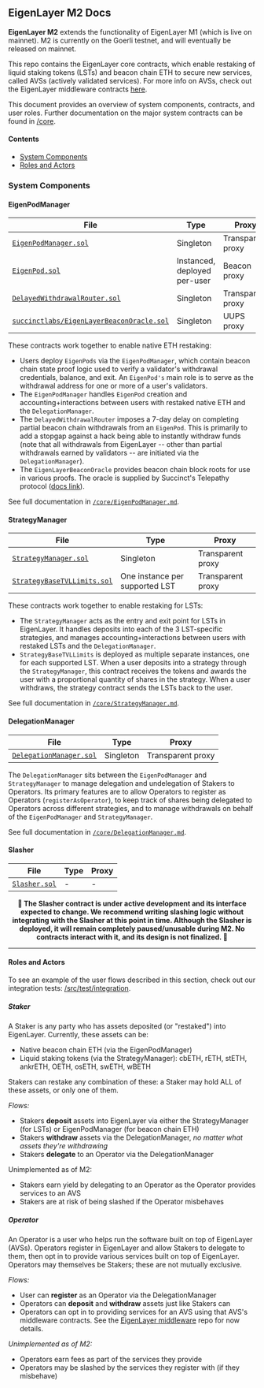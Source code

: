 [middleware-repo]: https://github.com/Layr-Labs/eigenlayer-middleware/

## EigenLayer M2 Docs

**EigenLayer M2** extends the functionality of EigenLayer M1 (which is live on mainnet). M2 is currently on the Goerli testnet, and will eventually be released on mainnet. 

This repo contains the EigenLayer core contracts, which enable restaking of liquid staking tokens (LSTs) and beacon chain ETH to secure new services, called AVSs (actively validated services). For more info on AVSs, check out the EigenLayer middleware contracts [here][middleware-repo].

This document provides an overview of system components, contracts, and user roles. Further documentation on the major system contracts can be found in [/core](./core/).

#### Contents

* [System Components](#system-components)
* [Roles and Actors](#roles-and-actors)

### System Components

#### EigenPodManager

| File | Type | Proxy |
| -------- | -------- | -------- |
| [`EigenPodManager.sol`](../src/contracts/pods/EigenPodManager.sol) | Singleton | Transparent proxy |
| [`EigenPod.sol`](../src/contracts/pods/EigenPod.sol) | Instanced, deployed per-user | Beacon proxy |
| [`DelayedWithdrawalRouter.sol`](../src/contracts/pods/DelayedWithdrawalRouter.sol) | Singleton | Transparent proxy |
| [`succinctlabs/EigenLayerBeaconOracle.sol`](https://github.com/succinctlabs/telepathy-contracts/blob/main/external/integrations/eigenlayer/EigenLayerBeaconOracle.sol) | Singleton | UUPS proxy | [`0x40B1...9f2c`](https://goerli.etherscan.io/address/0x40B10ddD29a2cfF33DBC420AE5bbDa0649049f2c) |

These contracts work together to enable native ETH restaking:
* Users deploy `EigenPods` via the `EigenPodManager`, which contain beacon chain state proof logic used to verify a validator's withdrawal credentials, balance, and exit. An `EigenPod's` main role is to serve as the withdrawal address for one or more of a user's validators.
* The `EigenPodManager` handles `EigenPod` creation and accounting+interactions between users with restaked native ETH and the `DelegationManager`.
* The `DelayedWithdrawalRouter` imposes a 7-day delay on completing partial beacon chain withdrawals from an `EigenPod`. This is primarily to add a stopgap against a hack being able to instantly withdraw funds (note that all withdrawals from EigenLayer -- other than partial withdrawals earned by validators -- are initiated via the `DelegationManager`).
* The `EigenLayerBeaconOracle` provides beacon chain block roots for use in various proofs. The oracle is supplied by Succinct's Telepathy protocol ([docs link](https://docs.telepathy.xyz/)).

See full documentation in [`/core/EigenPodManager.md`](./core/EigenPodManager.md).

#### StrategyManager

| File | Type | Proxy |
| -------- | -------- | -------- |
| [`StrategyManager.sol`](../src/contracts/core/StrategyManager.sol) | Singleton | Transparent proxy |
| [`StrategyBaseTVLLimits.sol`](../src/contracts/strategies/StrategyBaseTVLLimits.sol) | One instance per supported LST | Transparent proxy |

These contracts work together to enable restaking for LSTs:
* The `StrategyManager` acts as the entry and exit point for LSTs in EigenLayer. It handles deposits into each of the 3 LST-specific strategies, and manages accounting+interactions between users with restaked LSTs and the `DelegationManager`.
* `StrategyBaseTVLLimits` is deployed as multiple separate instances, one for each supported LST. When a user deposits into a strategy through the `StrategyManager`, this contract receives the tokens and awards the user with a proportional quantity of shares in the strategy. When a user withdraws, the strategy contract sends the LSTs back to the user.

See full documentation in [`/core/StrategyManager.md`](./core/StrategyManager.md).

#### DelegationManager

| File | Type | Proxy |
| -------- | -------- | -------- |
| [`DelegationManager.sol`](../src/contracts/core/DelegationManager.sol) | Singleton | Transparent proxy |

The `DelegationManager` sits between the `EigenPodManager` and `StrategyManager` to manage delegation and undelegation of Stakers to Operators. Its primary features are to allow Operators to register as Operators (`registerAsOperator`), to keep track of shares being delegated to Operators across different strategies, and to manage withdrawals on behalf of the `EigenPodManager` and `StrategyManager`.

See full documentation in [`/core/DelegationManager.md`](./core/DelegationManager.md).

#### Slasher

| File | Type | Proxy |
| -------- | -------- | -------- |
| [`Slasher.sol`](../src/contracts/core/Slasher.sol) | - | - |

<p align="center"><b>
🚧 The Slasher contract is under active development and its interface expected to change. We recommend writing slashing logic without integrating with the Slasher at this point in time. Although the Slasher is deployed, it will remain completely paused/unusable during M2. No contracts interact with it, and its design is not finalized. 🚧
</b><p>

---

#### Roles and Actors

To see an example of the user flows described in this section, check out our integration tests: [/src/test/integration](../src/test/integration/).

##### Staker

A Staker is any party who has assets deposited (or "restaked") into EigenLayer. Currently, these assets can be:
* Native beacon chain ETH (via the EigenPodManager)
* Liquid staking tokens (via the StrategyManager): cbETH, rETH, stETH, ankrETH, OETH, osETH, swETH, wBETH

Stakers can restake any combination of these: a Staker may hold ALL of these assets, or only one of them.

*Flows:*
* Stakers **deposit** assets into EigenLayer via either the StrategyManager (for LSTs) or EigenPodManager (for beacon chain ETH)
* Stakers **withdraw** assets via the DelegationManager, *no matter what assets they're withdrawing*
* Stakers **delegate** to an Operator via the DelegationManager

Unimplemented as of M2:
* Stakers earn yield by delegating to an Operator as the Operator provides services to an AVS
* Stakers are at risk of being slashed if the Operator misbehaves

##### Operator

An Operator is a user who helps run the software built on top of EigenLayer (AVSs). Operators register in EigenLayer and allow Stakers to delegate to them, then opt in to provide various services built on top of EigenLayer. Operators may themselves be Stakers; these are not mutually exclusive.

*Flows:*
* User can **register** as an Operator via the DelegationManager
* Operators can **deposit** and **withdraw** assets just like Stakers can
* Operators can opt in to providing services for an AVS using that AVS's middleware contracts. See the [EigenLayer middleware][middleware-repo] repo for now details.

*Unimplemented as of M2:*
* Operators earn fees as part of the services they provide
* Operators may be slashed by the services they register with (if they misbehave)